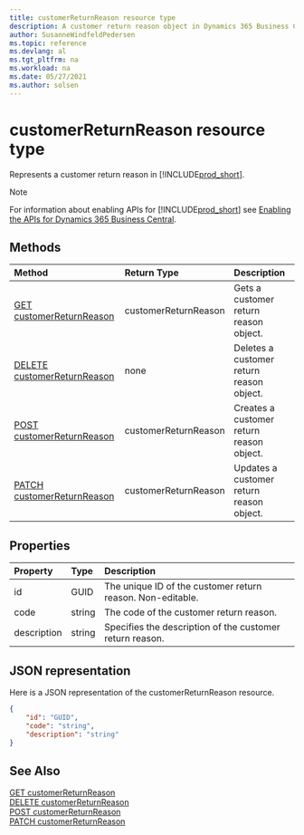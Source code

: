 ```yaml
---
title: customerReturnReason resource type
description: A customer return reason object in Dynamics 365 Business Central.
author: SusanneWindfeldPedersen
ms.topic: reference
ms.devlang: al
ms.tgt_pltfrm: na
ms.workload: na
ms.date: 05/27/2021
ms.author: solsen
---
```


# customerReturnReason resource type

<!-- START>DO_NOT_EDIT -->
<!-- IMPORTANT:Do not edit any of the content between here and the END>DO_NOT_EDIT. -->
Represents a customer return reason in [!INCLUDE[prod_short](../../../includes/prod_short.md)].

> [!NOTE]
> For information about enabling APIs for [!INCLUDE[prod_short](../../../includes/prod_short.md)] see [Enabling the APIs for Dynamics 365 Business Central](../enabling-apis-for-dynamics-nav.md).

## Methods

| Method | Return Type|Description |
|:--------------------|:-----------|:-------------------------|
|[GET customerReturnReason](../api/dynamics_customerreturnreason_get.md)|customerReturnReason|Gets a customer return reason object.|
|[DELETE customerReturnReason](../api/dynamics_customerreturnreason_delete.md)|none|Deletes a customer return reason object.|
|[POST customerReturnReason](../api/dynamics_customerreturnreason_create.md)|customerReturnReason|Creates a customer return reason object.|
|[PATCH customerReturnReason](../api/dynamics_customerreturnreason_update.md)|customerReturnReason|Updates a customer return reason object.|



## Properties

| Property           | Type   |Description     |
|:-------------------|:-------|:---------------|
|id|GUID|The unique ID of the customer return reason. Non-editable.|
|code|string|The code of the customer return reason.|
|description|string|Specifies the description of the customer return reason.|

## JSON representation

Here is a JSON representation of the customerReturnReason resource.


```json
{
    "id": "GUID",
    "code": "string",
    "description": "string"
}
```
<!-- IMPORTANT: END>DO_NOT_EDIT -->

## See Also
[GET customerReturnReason](../api/dynamics_customerreturnreason_get.md)   
[DELETE customerReturnReason](../api/dynamics_customerreturnreason_delete.md)  
[POST customerReturnReason](../api/dynamics_customerreturnreason_create.md)  
[PATCH customerReturnReason](../api/dynamics_customerreturnreason_update.md)  
